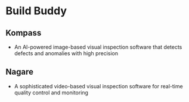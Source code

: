 # Build Buddy

## Kompass
- An AI-powered image-based visual inspection software that detects defects and anomalies with high precision

## Nagare
- A sophisticated video-based visual inspection software for real-time quality control and monitoring
